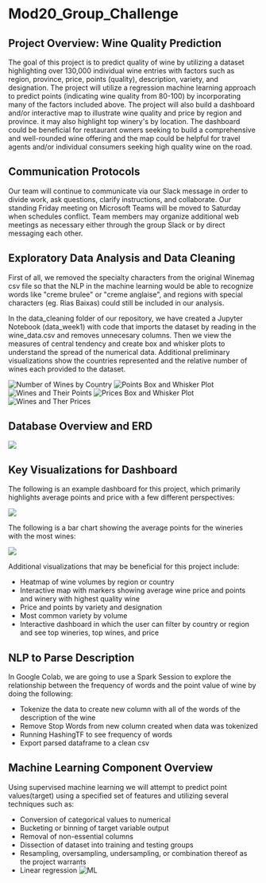 # Mod20_Group_Challenge

## Project Overview: Wine Quality Prediction
The goal of this project is to predict quality of wine by utilizing a dataset highlighting over 130,000 individual wine entries with factors such as region, province, price, points (quality), description, variety, and designation. The project will utilize a regression machine learning approach to predict points (indicating wine quality from 80-100) by incorporating many of the factors included above. The project will also build a dashboard and/or interactive map to illustrate wine quality and price by region and province. it may also highlight top winery's by location. The dashboard could be beneficial for restaurant owners seeking to build a comprehensive and well-rounded wine offering and the map could be helpful for travel agents and/or individual consumers seeking high quality wine on the road.

## Communication Protocols
Our team will continue to communicate via our Slack message in order to divide work, ask questions, clarify instructions, and collaborate. Our standing Friday meeting on Microsoft Teams will be moved to Saturday when schedules conflict. Team members may organize additional web meetings as necessary either through the group Slack or by direct messaging each other.

## Exploratory Data Analysis and Data Cleaning
First of all, we removed the specialty characters from the original Winemag csv file so that the NLP in the machine learning would be able to recognize words like "creme brulee" or "creme anglaise", and regions with special characters (eg. Rias Baixas) could still be included in our analysis.

In the data_cleaning folder of our repository, we have created a Jupyter Notebook (data_week1) with code that imports the dataset by reading in the wine_data.csv and removes unnecesary columns. Then we view the measures of central tendency and create box and whisker plots to understand the spread of the numerical data. Additional preliminary visualizations show the countries represented and the relative number of wines each provided to the dataset.

![Number of Wines by Country](/Images/No_wines_by_co.png)
![Points Box and Whisker Plot](/Images/Points_baw.png)
![Wines and Their Points](/Images/Wines_and_points.png)
![Prices Box and Whisker Plot](/Images/Price_baw.png)
![Wines and Ther Prices](/Images/Wines_and_prices.png)


## Database Overview and ERD
![](/Images/Wine_ERD.png)

## Key Visualizations for Dashboard
The following is an example dashboard for this project, which primarily highlights average points and price with a few different perspectives: 

![](/Images/PracticeDashboard.png)


The following is a bar chart showing the average points for the wineries with the most wines:

![](/Images/TopWineriesAvePoints.png)

Additional visualizations that may be beneficial for this project include: 
- Heatmap of wine volumes by region or country
- Interactive map with markers showing average wine price and points and winery with highest quality wine
- Price and points by variety and designation
- Most common variety by volume
- Interactive dashboard in which the user can filter by country or region and see top wineries, top wines, and price

## NLP to Parse Description
In Google Colab, we are going to use a Spark Session to explore the relationship between the frequency of words and the point value of wine by doing the following:
- Tokenize the data to create new column with all of the words of the description of the wine
- Remove Stop Words from new column created when data was tokenized
- Running HashingTF to see frequency of words
- Export parsed dataframe to a clean csv

## Machine Learning Component Overview 
Using supervised machine learning we will attempt to predict point values(target) using a specified set of features and utilizing several techniques such as:
- Conversion of categorical values to numerical
- Bucketing or binning of target variable output
- Removal of non-essential columns
- Dissection of dataset into training and testing groups
- Resampling, oversampling, undersampling, or combination thereof as the project warrants
- Linear regression
![ML](https://github.com/saraegregg/Mod20_Group_Challenge/blob/2ab0190fe76067d6ff9a9ddd7a6b1a1f714f352a/Images/ML_initial.png)

